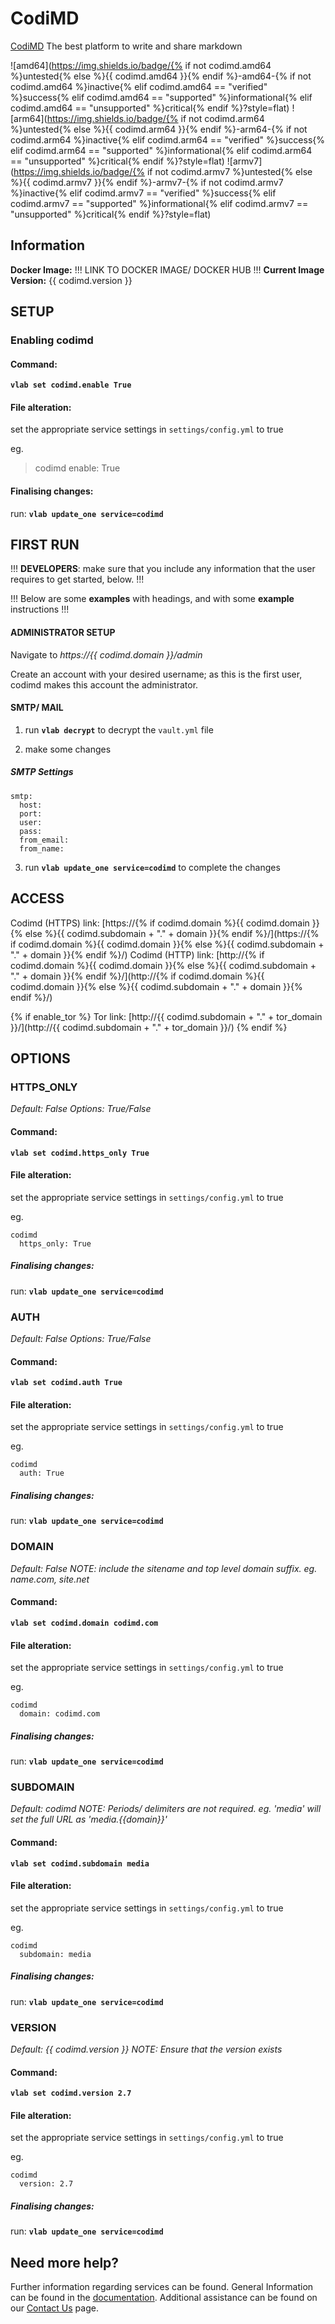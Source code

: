 # CodiMD

[CodiMD](https://demo.codimd.org/) The best platform to write and share markdown

![amd64](https://img.shields.io/badge/{% if not codimd.amd64 %}untested{% else %}{{ codimd.amd64 }}{% endif %}-amd64-{% if not codimd.amd64 %}inactive{% elif codimd.amd64 == "verified" %}success{% elif codimd.amd64 == "supported" %}informational{% elif codimd.amd64 == "unsupported" %}critical{% endif %}?style=flat)
![arm64](https://img.shields.io/badge/{% if not codimd.arm64 %}untested{% else %}{{ codimd.arm64 }}{% endif %}-arm64-{% if not codimd.arm64 %}inactive{% elif codimd.arm64 == "verified" %}success{% elif codimd.arm64 == "supported" %}informational{% elif codimd.arm64 == "unsupported" %}critical{% endif %}?style=flat)
![armv7](https://img.shields.io/badge/{% if not codimd.armv7 %}untested{% else %}{{ codimd.armv7 }}{% endif %}-armv7-{% if not codimd.armv7 %}inactive{% elif codimd.armv7 == "verified" %}success{% elif codimd.armv7 == "supported" %}informational{% elif codimd.armv7 == "unsupported" %}critical{% endif %}?style=flat)

## Information


**Docker Image:** !!! LINK TO DOCKER IMAGE/ DOCKER HUB !!!
**Current Image Version:** {{ codimd.version }}

## SETUP

### Enabling codimd

#### Command:

**`vlab set codimd.enable True`**

#### File alteration:

set the appropriate service settings in `settings/config.yml` to true

eg.
>codimd
  enable: True

#### Finalising changes:

run: **`vlab update_one service=codimd`**

## FIRST RUN

!!! **DEVELOPERS**: make sure that you include any information that the user requires to get started, below. !!!

!!! Below are some **examples** with headings, and with some **example** instructions !!!

#### ADMINISTRATOR SETUP

Navigate to *https://{{ codimd.domain }}/admin*

Create an account with your desired username; as this is the first user, codimd makes this account the administrator.

#### SMTP/ MAIL

1. run **`vlab decrypt`** to decrypt the `vault.yml` file

2. make some changes


##### SMTP Settings
```
smtp:
  host:
  port:
  user:
  pass:
  from_email:
  from_name:
```

3. run **`vlab update_one service=codimd`** to complete the changes


## ACCESS

Codimd (HTTPS) link: [https://{% if codimd.domain %}{{ codimd.domain }}{% else %}{{ codimd.subdomain + "." + domain }}{% endif %}/](https://{% if codimd.domain %}{{ codimd.domain }}{% else %}{{ codimd.subdomain + "." + domain }}{% endif %}/)
Codimd (HTTP) link: [http://{% if codimd.domain %}{{ codimd.domain }}{% else %}{{ codimd.subdomain + "." + domain }}{% endif %}/](http://{% if codimd.domain %}{{ codimd.domain }}{% else %}{{ codimd.subdomain + "." + domain }}{% endif %}/)

{% if enable_tor %}
Tor link: [http://{{ codimd.subdomain + "." + tor_domain }}/](http://{{ codimd.subdomain + "." + tor_domain }}/)
{% endif %}

## OPTIONS

### HTTPS_ONLY
*Default: False*
*Options: True/False*

#### Command:

**`vlab set codimd.https_only True`**

#### File alteration:

set the appropriate service settings in `settings/config.yml` to true

eg.
```
codimd
  https_only: True
```

##### Finalising changes:

run: **`vlab update_one service=codimd`**

### AUTH
*Default: False*
*Options: True/False*

#### Command:

**`vlab set codimd.auth True`**

#### File alteration:

set the appropriate service settings in `settings/config.yml` to true

eg.
```
codimd
  auth: True
```

##### Finalising changes:

run: **`vlab update_one service=codimd`**

### DOMAIN
*Default: False*
*NOTE: include the sitename and top level domain suffix. eg. name.com, site.net*

#### Command:

**`vlab set codimd.domain codimd.com`**

#### File alteration:

set the appropriate service settings in `settings/config.yml` to true

eg.
```
codimd
  domain: codimd.com
```

##### Finalising changes:

run: **`vlab update_one service=codimd`**

### SUBDOMAIN
*Default: codimd*
*NOTE: Periods/ delimiters are not required. eg. 'media' will set the full URL as 'media.{{domain}}'*

#### Command:

**`vlab set codimd.subdomain media`**

#### File alteration:

set the appropriate service settings in `settings/config.yml` to true

eg.
```
codimd
  subdomain: media
```

##### Finalising changes:

run: **`vlab update_one service=codimd`**

### VERSION
*Default: {{  codimd.version  }}*
*NOTE: Ensure that the version exists*

#### Command:

**`vlab set codimd.version 2.7`**

#### File alteration:

set the appropriate service settings in `settings/config.yml` to true

eg.
```
codimd
  version: 2.7
```

##### Finalising changes:

run: **`vlab update_one service=codimd`**

## Need more help?
Further information regarding services can be found.
General Information can be found in the [documentation](https://docs.vivumlab.com).
Additional assistance can be found on our [Contact Us](https://docs.vivumlab.com/Contact-us) page.
